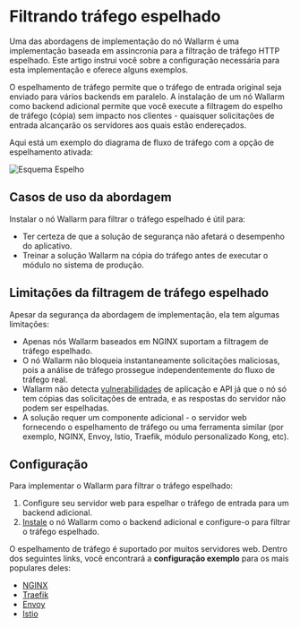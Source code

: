 # Filtrando tráfego espelhado

Uma das abordagens de implementação do nó Wallarm é uma implementação baseada em assincronia para a filtração de tráfego HTTP espelhado. Este artigo instrui você sobre a configuração necessária para esta implementação e oferece alguns exemplos.

O espelhamento de tráfego permite que o tráfego de entrada original seja enviado para vários backends em paralelo. A instalação de um nó Wallarm como backend adicional permite que você execute a filtragem do espelho de tráfego (cópia) sem impacto nos clientes - quaisquer solicitações de entrada alcançarão os servidores aos quais estão endereçados.

Aqui está um exemplo do diagrama de fluxo de tráfego com a opção de espelhamento ativada:

![Esquema Espelho](../../../images/waf-installation/aws/terraform/wallarm-for-mirrored-traffic.png)

## Casos de uso da abordagem

Instalar o nó Wallarm para filtrar o tráfego espelhado é útil para:

* Ter certeza de que a solução de segurança não afetará o desempenho do aplicativo.
* Treinar a solução Wallarm na cópia do tráfego antes de executar o módulo no sistema de produção.

## Limitações da filtragem de tráfego espelhado

Apesar da segurança da abordagem de implementação, ela tem algumas limitações:

* Apenas nós Wallarm baseados em NGINX suportam a filtragem de tráfego espelhado.
* O nó Wallarm não bloqueia instantaneamente solicitações maliciosas, pois a análise de tráfego prossegue independentemente do fluxo de tráfego real.
* Wallarm não detecta [vulnerabilidades](../../../about-wallarm/detecting-vulnerabilities.md) de aplicação e API já que o nó só tem cópias das solicitações de entrada, e as respostas do servidor não podem ser espelhadas.
* A solução requer um componente adicional - o servidor web fornecendo o espelhamento de tráfego ou uma ferramenta similar (por exemplo, NGINX, Envoy, Istio, Traefik, módulo personalizado Kong, etc).

## Configuração

Para implementar o Wallarm para filtrar o tráfego espelhado:

1. Configure seu servidor web para espelhar o tráfego de entrada para um backend adicional.
1. [Instale](../../../installation/supported-deployment-options.md) o nó Wallarm como o backend adicional e configure-o para filtrar o tráfego espelhado.

O espelhamento de tráfego é suportado por muitos servidores web. Dentro dos seguintes links, você encontrará a **configuração exemplo** para os mais populares deles:

* [NGINX](nginx-example.md)
* [Traefik](traefik-example.md)
* [Envoy](envoy-example.md)
* [Istio](istio-example.md)